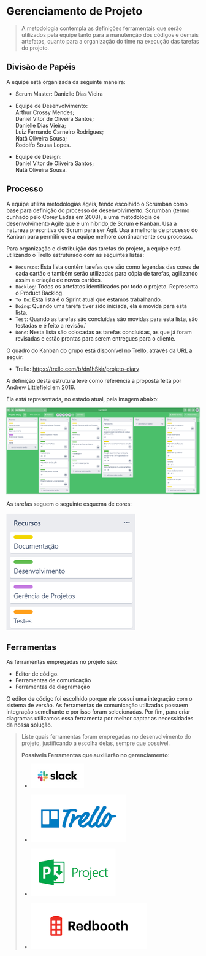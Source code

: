# Gerenciamento de Projeto

> A metodologia contempla as definições ferramentais que serão utilizados pela equipe tanto para a manutenção dos códigos e demais artefatos, quanto para a organização do time na execução das tarefas do projeto.

## Divisão de Papéis

A equipe está organizada da seguinte maneira:

- Scrum Master: Danielle Dias Vieira

- Equipe de Desenvolvimento:<br>
  Arthur Crossy Mendes;<br>
  Daniel Vitor de Oliveira Santos;<br>
  Danielle Dias Vieira;<br>
  Luiz Fernando Carneiro Rodrigues;<br>
  Natã Oliveira Sousa;<br>
  Rodolfo Sousa Lopes.<br>

- Equipe de Design:<br>
  Daniel Vitor de Oliveira Santos;<br>
  Natã Oliveira Sousa.<br>

## Processo

A equipe utiliza metodologias ágeis, tendo escolhido o Scrumban como base para definição do processo de desenvolvimento. Scrumban (termo cunhado pelo Corey Ladas em 2008), é uma metodologia de desenvolvimento Agile que é um híbrido de Scrum e Kanban. Usa a natureza prescritiva do Scrum para ser Ágil. Usa a melhoria de processo do Kanban para permitir que a equipe melhore continuamente seu processo.

Para organização e distribuição das tarefas do projeto, a equipe está utilizando o Trello estruturado com as seguintes listas:

- `Recursos`: Esta lista contém tarefas que são como legendas das cores de cada cartão e também serão utilizadas para cópia de tarefas, agilizando assim a criação de novos cartões.
- `Backlog`: Todos os artefatos identificados por todo o projeto. Representa o Product Backlog.
- `To Do`: Esta lista é o Sprint atual que estamos trabalhando.
- `Doing`: Quando uma tarefa tiver sido iniciada, ela é movida para esta lista.
- `Test`: Quando as tarefas são concluídas são movidas para esta lista, são testadas e é feito a revisão.`
- `Done`: Nesta lista são colocadas as tarefas concluídas, as que já foram revisadas e estão prontas para serem entregues para o cliente.

O quadro do Kanban do grupo está disponível no Trello, através da URL a seguir:

- Trello: https://trello.com/b/dn1hSkir/projeto-diary

A definição desta estrutura teve como referência a proposta feita por Andrew Littlefield em 2016.

Ela está representada, no estado atual, pela imagem abaixo:

![Trello-Listas](images/trel.png)

As tarefas seguem o seguinte esquema de cores:
<br>
<br>
![Trello-Cores](images/trell.png)

## Ferramentas

As ferramentas empregadas no projeto são:

- Editor de código.
- Ferramentas de comunicação
- Ferramentas de diagramação

O editor de código foi escolhido porque ele possui uma integração com o
sistema de versão. As ferramentas de comunicação utilizadas possuem
integração semelhante e por isso foram selecionadas. Por fim, para criar
diagramas utilizamos essa ferramenta por melhor captar as
necessidades da nossa solução.

> Liste quais ferramentas foram empregadas no desenvolvimento do
> projeto, justificando a escolha delas, sempre que possível.
>
> **Possíveis Ferramentas que auxiliarão no gerenciamento**:
>
> - [![Slack](images/slack.jpg)](https://slack.com/)
> - [![Trello](images/trello.png)](https://trello.com/)
>
> - [![Microsof Project](images/project.png)](https://products.office.com/pt-br/project/project-and-portfolio-management-software)
> - [![Redbooth](images/redbooth.png)](https://redbooth.com/)
